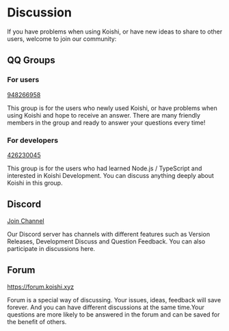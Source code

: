 # Discussion

If you have problems when using Koishi, or have new ideas to share to other users, welcome to join our community:

## QQ Groups

### For users

[948266958](https://qm.qq.com/q/7C9E9rjR0Q)

This group is for the users who newly used Koishi, or have problems when using Koishi and hope to receive an answer. There are many friendly members in the group and ready to answer your questions every time!

### For developers

[426230045](https://jq.qq.com/?_wv=1027&k=6FDoxQ6g)

This group is for the users who had learned Node.js / TypeScript and interested in Koishi Development. You can discuss anything deeply about Koishi in this group.

## Discord

[Join Channel](https://discord.com/invite/xfxYwmd284)

Our Discord server has channels with different features such as Version Releases, Development Discuss and Question Feedback. You can also participate in discussions here.

## Forum

<https://forum.koishi.xyz>

Forum is a special way of discussing. Your issues, ideas, feedback will save forever. And you can have different discussions at the same time.Your questions are more likely to be answered in the forum and can be saved for the benefit of others.
